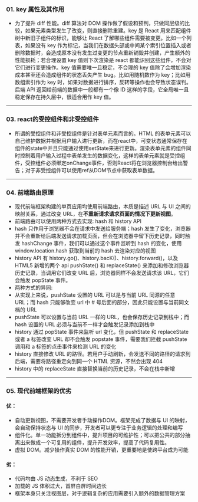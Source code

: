 
### 01. key 属性及其作用
- 为了提升 diff 性能。diff 算法对 DOM 操作做了假设和预判，只做同层级的比较，如果元素类型发生了改变，则直接删除重建。key 是 React 用来匹配组件树中新旧子组件的标识，能够让 React 了解哪些组件需要被变更。比如一个列表，如果没有 key 作为标记，当我们在数据头部或中间某个索引位置插入或者删除数据时，会造成原本没有发生过变更的节点重新销毁并创建，产生额外的性能损耗；若合理设置 key 值则下次渲染是 react 都能识别这些组件，不会对它们进行变更操作。key 值需要唯一且稳定，不合理的 key 值除了会增加渲染成本甚至还会造成组件的状态丢失产生 bug。比如用随机数作为 key；比如用数组索引作为 key 时，如果对数据进行排序，反转等操作也会导致状态误判。后端 API 返回给前端的数据中一般都有一个像 ID 这样的字段，它全局唯一且稳定保存在持久层中，很适合用作 key 值。
- - -
### 03. react的受控组件和非受控组件
- 所谓的受控组件和非受控组件是针对表单元素而言的。HTML 的表单元素可以自己维护数据并根据用户输入进行更新，而在react中，可变状态通常保存在组件的state中并且只能通过使用setState来进行更新。渲染表单元素的组件同时控制着用户输入过程中表单发生的数据变化，这样的表单元素就是受控组件，受控组件必须绑定onChange事件，否则React将在浏览器控制台给出警告；对于非受控组件可以使用ref从DOM节点中获取表单数据。
- - -
### 04. 前端路由原理
- 现代前端框架构建的单页应用均使用前端路由，本质是描述 URL 与 UI 之间的映射关系，通过改变 URL，在**不重新请求请求页面的情况下更新视图**。
- 前端路由可以使用两种方式去实现: hash 和 history API
- hash 只作用于浏览器不会在请求中发送给服务端；hash 发生了变化，浏览器并不会重新给后端发送请求加载页面，但会在浏览器中留下历史记录，同时触发 hashChange 事件，我们可以通过这个事件监听到 hash 的变化，使用 window.location.hash 获取到当前的 hash 去渲染对应的视图
- history API 有 history.go()、history.bacK()、history.forward()，以及 HTML5 新增的两个 api pushState() 和 replaceState() 来添加和修改浏览器历史记录，当调用它们改变 URL 后，浏览器同样不会发送请求该 URL，它们会触发 popState 事件。
- 两种方式的异同:
- 从实现上来说，pushState 设置的 URL 可以是与当前 URL 同源的任意 URL；而 hash 只能够改变 url 中 # 号后面的部分，因此只能设置与当前同文档的 URL
- pushState 可以设置与当前 URL 一样的 URL，也会保存历史记录到栈中；而 hash 设置的 URL 必须与当前不一样才会触发记录添加到栈中
- history 通过 popState 事件来监听 url 变化，但 pushState 和 replaceState 或者 a 标签改变 URL 却不会触发 popstate 事件，需要我们拦截 pushState 调用和 a 标签的点击事件来检测 URL 的变化
- history 直接修改 URL 的路径。若用户手动刷新，会发送不同的路径的请求到后端，需要将路径重定向到同一个 HTML 资源，不然会出现 404
- history 中的 replaceState 直接替换当前的历史记录，不会在栈中新增
- - -
### 05. 现代前端框架的优劣
#### 优：
- 自动更新视图，不需要开发者手动操作DOM。框架完成了数据与 UI 的映射，会自动保持状态与 UI 的同步，开发者可以更专注于业务逻辑的处理和编写
- 组件化。单一功能拆分到组件中，提升项目的可维护性；可以把公共的部分抽离出来做成一个可复用的组件，提升开发效率，提高了代码复用性。
- 虚拟 DOM。减少操作真实 DOM 的性能开销，更重要地是使跨平台成为可能
#### 劣：
- 代码均由 JS 动态生成，不利于 SEO
- 加载的 JS 体积过大，首屏白屏时间边长
- 框架本身只关注视图层，对于逻辑复杂的应用需要引入额外的数据管理方案
